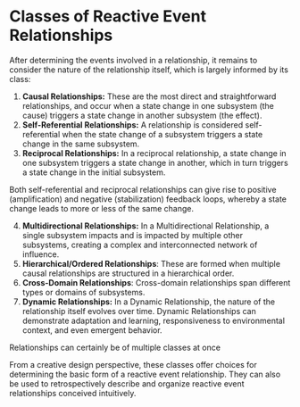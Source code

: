 # Classes of Reactive Event Relationships

After determining the events involved in a relationship, it remains to consider the nature of the relationship itself, which is largely informed by its class:

1. **Causal Relationships:** These are the most direct and straightforward relationships, and occur when a state change in one subsystem (the cause) triggers a state change in another subsystem (the effect).
2. **Self-Referential Relationships:** A relationship is considered self-referential when the state change of a subsystem triggers a state change in the same subsystem.
3. **Reciprocal Relationships:** In a reciprocal relationship, a state change in one subsystem triggers a state change in another, which in turn triggers a state change in the initial subsystem.

Both self-referential and reciprocal relationships can give rise to positive (amplification) and negative (stabilization) feedback loops, whereby a state change leads to more or less of the same change.

4. **Multidirectional Relationships:** In a Multidirectional Relationship, a single subsystem impacts and is impacted by multiple other subsystems, creating a complex and interconnected network of influence.
5. **Hierarchical/Ordered Relationships**: These are formed when multiple causal relationships are structured in a hierarchical order.
6. **Cross-Domain Relationships**: Cross-domain relationships span different types or domains of subsystems.
7. **Dynamic Relationships:** In a Dynamic Relationship, the nature of the relationship itself evolves over time. Dynamic Relationships can demonstrate adaptation and learning, responsiveness to environmental context, and even emergent behavior.

Relationships can certainly be of multiple classes at once

From a creative design perspective, these classes offer choices for determining the basic form of a reactive event relationship. They can also be used to retrospectively describe and organize reactive event relationships conceived intuitively.

